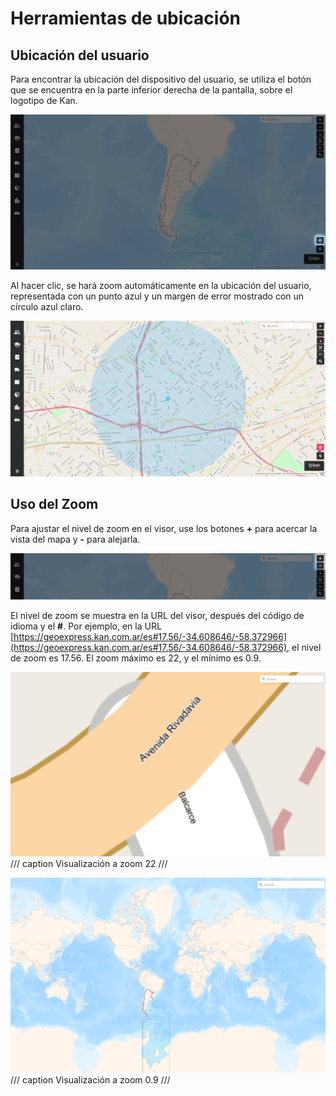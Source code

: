 # Herramientas de ubicación

## Ubicación del usuario

Para encontrar la ubicación del dispositivo del usuario, se utiliza el botón que se encuentra en la parte inferior derecha de la pantalla, sobre el logotipo de Kan.

![](../images/location1.png)

Al hacer clic, se hará zoom automáticamente en la ubicación del usuario, representada con un punto azul y un margen de error mostrado con un círculo azul claro.

![](../images/location.png)

## Uso del Zoom

Para ajustar el nivel de zoom en el visor, use los botones **+** para acercar la vista del mapa y **-** para alejarla.

![](../images/zoom1.png)

El nivel de zoom se muestra en la URL del visor, después del código de idioma y el **#**. Por ejemplo, en la URL [https://geoexpress.kan.com.ar/es#17.56/-34.608646/-58.372966](https://geoexpress.kan.com.ar/es#17.56/-34.608646/-58.372966), el nivel de zoom es 17.56. El zoom máximo es 22, y el mínimo es 0.9.


![](../images/zoom2.png)
/// caption
Visualización a zoom 22
///

![](../images/zoom3.png)
/// caption
Visualización a zoom 0.9
///

